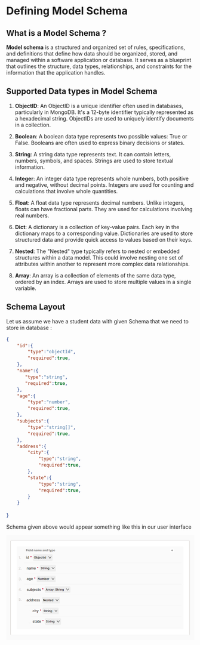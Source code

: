 # Defining Model Schema

## What is a Model Schema ?

**Model schema** is a structured and organized set of rules, specifications, and definitions that define how data should be organized, stored, and managed within a software application or database. It serves as a blueprint that outlines the structure, data types, relationships, and constraints for the information that the application handles.

## Supported Data types in Model Schema

1. **ObjectID**: An ObjectID is a unique identifier often used in databases, particularly in MongoDB. It's a 12-byte identifier typically represented as a hexadecimal string. ObjectIDs are used to uniquely identify documents in a collection.

2. **Boolean**: A boolean data type represents two possible values: True or False. Booleans are often used to express binary decisions or states.

3. **String**: A string data type represents text. It can contain letters, numbers, symbols, and spaces. Strings are used to store textual information.

4. **Integer**: An integer data type represents whole numbers, both positive and negative, without decimal points. Integers are used for counting and calculations that involve whole quantities.

5. **Float**: A float data type represents decimal numbers. Unlike integers, floats can have fractional parts. They are used for calculations involving real numbers.

6. **Dict**: A dictionary is a collection of key-value pairs. Each key in the dictionary maps to a corresponding value. Dictionaries are used to store structured data and provide quick access to values based on their keys.

7. **Nested**: The "Nested" type typically refers to nested or embedded structures within a data model. This could involve nesting one set of attributes within another to represent more complex data relationships.

8. **Array**: An array is a collection of elements of the same data type, ordered by an index. Arrays are used to store multiple values in a single variable.

## Schema Layout

Let us assume we have a student data with given Schema that we need to store in database :

```json
{
    "id":{
        "type":"objectId",
        "required":true,
    },
    "name":{
       "type":"string",
       "required":true,
    },
    "age":{
        "type":"number",
        "required":true,
    },
    "subjects":{
        "type":"string[]",
        "required":true,
    },
    "address":{
        "city":{
            "type":"string",
            "required":true,
        },
        "state":{
            "type":"string",
            "required":true,
        }
    }

}
```

Schema given above would appear something like this in our user interface  

!["Student Model"](/assets/model/schema.png)
